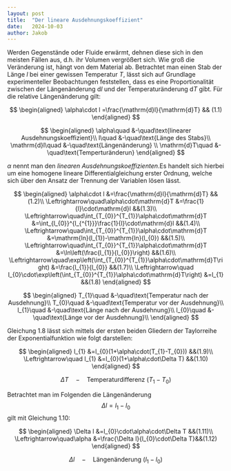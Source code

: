 ```yaml
---
layout: post
title:  "Der lineare Ausdehnungskoeffizient"
date:   2024-10-03 
author: Jakob
---
```

Werden Gegenstände oder Fluide erwärmt, dehnen diese sich in den meisten
Fällen aus, d.h. ihr Volumen vergrößert sich. Wie groß die Veränderung
ist, hängt von dem Material ab. Betrachtet man einen Stab der Länge $l$
bei einer gewissen Temperatur $T$, lässt sich auf Grundlage
experimenteller Beobachtungen feststellen, dass es eine Proportionalität
zwischen der Längenänderung $\mathrm{d}l$ und der Temperaturänderung
$\mathrm{d}T$ gibt. Für die relative Längenänderung gilt:

$$
\begin{aligned}
\alpha\cdot l	=\frac{\mathrm{d}l}{\mathrm{d}T} && (1.1)
\end{aligned}
$$

$$
\begin{aligned}
\alpha\quad	&-\quad\text{linearer Ausdehnungskoeffizient}\\
l\quad	&-\quad\text{Länge des Stabs}\\
\mathrm{d}l\quad	&-\quad\text{Längenänderung} \\
\mathrm{d}T\quad	&-\quad\text{Temperturänderun}
\end{aligned}
$$

$\alpha$ nennt man den *linearen Ausdehnungskoeffizienten*.Es handelt
sich hierbei um eine homogene lineare Differentialgleichung erster
Ordnung, welche sich über den Ansatz der Trennung der Variablen lösen
lässt.

$$
\begin{aligned}
\alpha\cdot l	&=\frac{\mathrm{d}l}{\mathrm{d}T} &&(1.2)\\
\Leftrightarrow\quad\alpha\cdot\mathrm{d}T	&=\frac{1}{l}\cdot\mathrm{d}l &&(1.3)\\
\Leftrightarrow\quad\int_{T_{0}}^{T_{1}}\alpha\cdot\mathrm{d}T	&=\int_{l_{0}}^{l_{^{1}}}\frac{1}{l}\cdot\mathrm{d}l &&(1.4)\\
\Leftrightarrow\quad\int_{T_{0}}^{T_{1}}\alpha\cdot\mathrm{d}T	&=\mathrm{ln}(l_{1})-\mathrm{ln}(l_{0}) &&(1.5)\\
\Leftrightarrow\quad\int_{T_{0}}^{T_{1}}\alpha\cdot\mathrm{d}T	&=\ln\left(\frac{l_{1}}{l_{0}}\right) &&(1.6)\\
\Leftrightarrow\quad\exp\left(\int_{T_{0}}^{T_{1}}\alpha\cdot\mathrm{d}T\right)	&=\frac{l_{1}}{l_{0}} &&(1.7)\\
\Leftrightarrow\quad l_{0}\cdot\exp\left(\int_{T_{0}}^{T_{1}}\alpha\cdot\mathrm{d}T\right)	&=l_{1} &&(1.8)
\end{aligned}
$$

$$
\begin{aligned}
T_{1}\quad	&-\quad\text{Temperatur nach der Ausdehnung}\\
T_{0}\quad	&-\quad\text{Temperatur vor der Ausdehnung}\\
l_{1}\quad	&-\quad\text{Länge nach der Ausdehnung}\\
l_{0}\quad	&-\quad\text{Länge vor der Ausdehnung}\\
\end{aligned}
$$

Gleichung 1.8 lässt sich mittels der ersten beiden Gliedern der Taylorreihe der Exponentialfunktion wie folgt darstellen:

$$
\begin{aligned}
l_{1}	&=l_{0}(1+\alpha\cdot(T_{1}-T_{0})) &&(1.9)\\
\Leftrightarrow\quad l_{1}	&=l_{0}(1+\alpha\cdot\Delta T) &&(1.10)
\end{aligned}
$$

$$\Delta T\quad-\quad\text{Temperaturdifferenz }(T_{1}-T_{0})$$

Betrachtet man im Folgenden die Längenänderung $$\Delta l=l_{1}-l_{0}$$
gilt mit Gleichung 1.10: 

$$
\begin{aligned}
\Delta l	&=l_{0}\cdot\alpha\cdot\Delta T &&(1.11)\\
\Leftrightarrow\quad\alpha	&=\frac{\Delta l}{l_{0}\cdot\Delta T}&&(1.12)
\end{aligned} 
$$

$$\Delta l\quad-\quad\text{Längenänderung }(l_{1}-l_{0})$$
